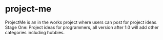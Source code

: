 # project-me
ProjectMe is an in the works project where users can post for project ideas. Stage One: Project ideas for programmers, all version after 1.0 will add other categories including hobbies.
